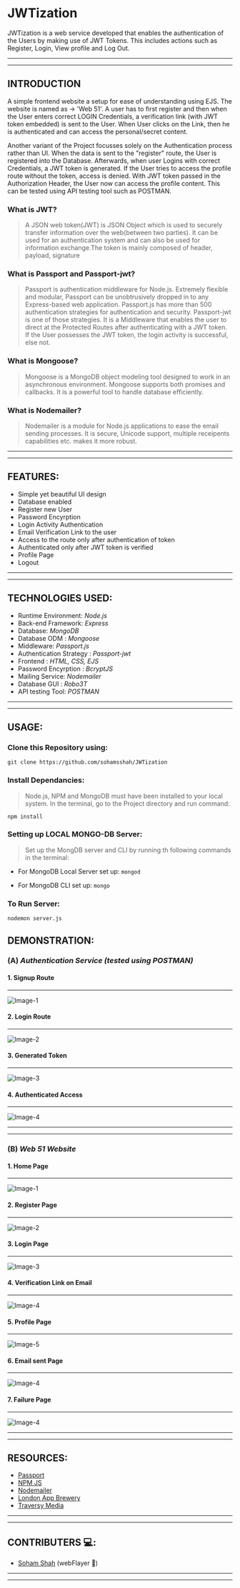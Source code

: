 # JWTization
JWTization is a web service developed that enables the authentication of the Users by making use of JWT Tokens. This includes actions
such as Register, Login, View profile and Log Out.

---
---

## INTRODUCTION

A simple frontend website a setup for ease of understanding using EJS. The website is named as -> 'Web 51'. A user has to first register and then when the User enters correct LOGIN Credentials, a verification link (with JWT token embedded) is sent to the User. When User clicks on the Link, then he is authenticated and can access the personal/secret content.

Another variant of the Project focusses solely on the Authentication process rather than UI. When the data is sent to the "register" route, the User is registered into the Database. Afterwards, when user Logins with correct Credentials, a JWT token is generated. If the User tries to access the profile route without the token, access is denied. With JWT token passed in the Authorization Header, the User now can access the profile content. This can be tested using API testing tool such as POSTMAN.

### What is JWT?

> A JSON web token(JWT) is JSON Object which is used to securely transfer information over the web(between two parties). It can be used for an authentication system and can also be used for information exchange.The token is mainly composed of header, payload, signature

### What is Passport and Passport-jwt?

> Passport is authentication middleware for Node.js. Extremely flexible and modular, Passport can be unobtrusively dropped in to any Express-based web application. Passport.js has more than 500 authentication strategies for authentication and security. Passport-jwt is one of those strategies. It is a Middleware that enables the user to direct at the Protected Routes after authenticating with a JWT token. If the User possesses the JWT token, the login activity is successful, else not.

### What is Mongoose?

> Mongoose is a MongoDB object modeling tool designed to work in an asynchronous environment. Mongoose supports both promises and callbacks. It is a powerful tool to handle database efficiently.

### What is Nodemailer?

> Nodemailer is a module for Node.js applications to ease the email sending processes. It is secure, Unicode support, multiple receipents capabilities etc. makes it more robust.

---
---

## FEATURES:

* Simple yet beautiful UI design 
* Database enabled
* Register new User
* Password Encyrption
* Login Activity Authentication
* Email Verification Link to the user
* Access to the route only after authentication of token 
* Authenticated only after JWT token is verified
* Profile Page
* Logout 
---
---

## TECHNOLOGIES USED:

* Runtime Environment: *Node.js*  
* Back-end Framework: *Express* 
* Database: *MongoDB*
* Database ODM : *Mongoose*
* Middleware: *Passport.js*
* Authentication Strategy : *Passport-jwt*
* Frontend : *HTML, CSS, EJS*
* Password Encyrption : *BcryptJS*
* Mailing Service: *Nodemailer*
* Database GUI : *Robo3T*
* API testing Tool: *POSTMAN*

---
---

## USAGE:

### Clone this Repository using:
`git clone https://github.com/sohamsshah/JWTization`

### Install Dependancies:

> Node.js, NPM and MongoDB must have been installed to your local system.
In the terminal, go to the Project directory and run command:

`npm install` 

### Setting up LOCAL MONGO-DB Server:

> Set up the MongDB server and CLI by running th following commands in the terminal:

* For MongoDB Local Server set up:
  `mongod`

* For MongoDB CLI set up:
  `mongo`

### To Run Server:
 
 `nodemon server.js`


## DEMONSTRATION:


### (A) *Authentication Service (tested using POSTMAN)*  

#### 1. Signup Route
---
![Image-1](https://github.com/sohamsshah/JWTization/blob/master/Images/Postman_Images/signup.PNG "Signup Route")

#### 2. Login Route

---

![Image-2](https://github.com/sohamsshah/JWTization/blob/master/Images/Postman_Images/login.PNG "Login Route")

#### 3. Generated Token      

---

![Image-3](https://github.com/sohamsshah/JWTization/blob/master/Images/Postman_Images/generated_token.PNG "Generated Token")

#### 4. Authenticated Access

---

![Image-4](https://github.com/sohamsshah/JWTization/blob/master/Images/Postman_Images/authenticated_access.PNG "authenticated_access")

---
---

### (B) *Web 51 Website*  

#### 1. Home Page
---
![Image-1](https://github.com/sohamsshah/JWTization/blob/master/Images/UI_images/home.PNG "Home Page")

#### 2. Register Page

---

![Image-2](https://github.com/sohamsshah/JWTization/blob/master/Images/UI_images/register_page.PNG "Register Page")

#### 3. Login Page      

---

![Image-3](https://github.com/sohamsshah/JWTization/blob/master/Images/UI_images/login_page.PNG "Login Page")

#### 4. Verification Link on Email

---

![Image-4](https://github.com/sohamsshah/JWTization/blob/master/Images/UI_images/email_ss.PNG "Email SS")

#### 5. Profile Page

---

![Image-5](https://github.com/sohamsshah/JWTization/blob/master/Images/UI_images/profile_page.PNG "Profile Page")

#### 6. Email sent Page

---

![Image-4](https://github.com/sohamsshah/JWTization/blob/master/Images/UI_images/email_verification_success_page.PNG "Email Sent Page")

#### 7. Failure Page

---

![Image-4](https://github.com/sohamsshah/JWTization/blob/master/Images/UI_images/failure_page.PNG  "Failure Page")

---
---

## RESOURCES:

* [Passport](http://www.passportjs.org/)
* [NPM JS](https://www.npmjs.com/)
* [Nodemailer](https://nodemailer.com/)
* [London App Brewery](https://www.appbrewery.co/)
* [Traversy Media](https://www.traversymedia.com/)

---
---

## CONTRIBUTERS 💻:

* [Soham Shah](https://github.com/sohamsshah/) (webFlayer 🎃)

---
---

                           
















